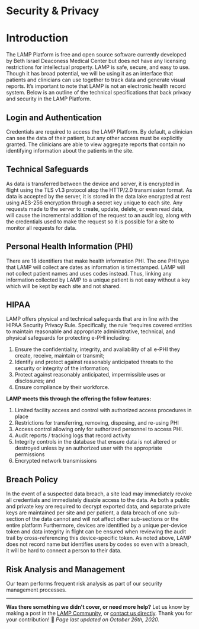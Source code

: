 # Security & Privacy

# Introduction

The LAMP Platform is free and open source software currently developed by Beth Israel Deaconess Medical Center but does not have any licensing restrictions for intellectual property. LAMP is safe, secure, and easy to use. Though it has broad potential, we will be using it as an interface that patients and clinicians can use together to track data and generate visual reports. It’s important to note that LAMP is not an electronic health record system. Below is an outline of the technical specifications that back privacy and security in the LAMP Platform.

## Login and Authentication

Credentials are required to access the LAMP Platform. By default, a clinician can see the data of their patient, but any other access must be explicitly granted. The clinicians are able to view aggregate reports that contain no identifying information about the patients in the site.

## Technical Safeguards

As data is transferred between the device and server, it is encrypted in flight using the TLS v1.3 protocol atop the HTTP/2.0 transmission format. As data is accepted by the server, it is stored in the data lake encrypted at rest using AES-256 encryption through a secret key unique to each site. Any requests made to the server to create, update, delete, or even read data, will cause the incremental addition of the request to an audit log, along with the credentials used to make the request so it is possible for a site to monitor all requests for data.

## Personal Health Information (PHI)

There are 18 identifiers that make health information PHI. The one PHI type that LAMP will collect are dates as information is timestamped. LAMP will not collect patient names and uses codes instead. Thus, linking any information collected by LAMP to a unique patient is not easy without a key which will be kept by each site and not shared.

## HIPAA

LAMP offers physical and technical safeguards that are in line with the HIPAA Security Privacy Rule. Specifically, the rule “requires covered entities to maintain reasonable and appropriate administrative, technical, and physical safeguards for protecting e-PHI including:

1. Ensure the confidentiality, integrity, and availability of all e-PHI they create, receive, maintain or transmit;
2. Identify and protect against reasonably anticipated threats to the security or integrity of the information;
3. Protect against reasonably anticipated, impermissible uses or disclosures; and
4. Ensure compliance by their workforce.

**LAMP meets this through the offering the follow features:**

1. Limited facility access and control with authorized access procedures in place
2. Restrictions for transferring, removing, disposing, and re-using PHI
3. Access control allowing only for authorized personnel to access PHI.
4. Audit reports / tracking logs that record activity
5. Integrity controls in the database that ensure data is not altered or destroyed unless by an authorized user with the appropriate permissions
6. Encrypted network transmissions

## Breach Policy

In the event of a suspected data breach, a site lead may immediately revoke all credentials and immediately disable access to the data. As both a public and private key are required to decrypt exported data, and separate private keys are maintained per site and per patient, a data breach of one sub-section of the data cannot and will not affect other sub-sections or the entire platform Furthermore, devices are identified by a unique per-device token and data integrity in flight can be ensured when reviewing the audit trail by cross-referencing this device-specific token. As noted above, LAMP does not record name but identifies users by codes so even with a breach, it will be hard to connect a person to their data.

## Risk Analysis and Management

Our team performs frequent risk analysis as part of our security management processes.

---

**Was there something we didn't cover, or need more help?**
Let us know by making a post in the [LAMP Community](https://community.lamp.digital/), or [contact us directly](mailto:team@digitalpsych.org). Thank you for your contribution! 🌟
*Page last updated on October 26th, 2020.*